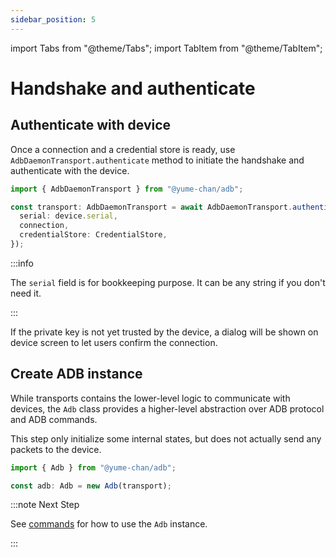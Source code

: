 ```yaml
---
sidebar_position: 5
---
```


import Tabs from "@theme/Tabs";
import TabItem from "@theme/TabItem";

# Handshake and authenticate

## Authenticate with device

Once a connection and a credential store is ready, use `AdbDaemonTransport.authenticate` method to initiate the handshake and authenticate with the device.

```ts transpile
import { AdbDaemonTransport } from "@yume-chan/adb";

const transport: AdbDaemonTransport = await AdbDaemonTransport.authenticate({
  serial: device.serial,
  connection,
  credentialStore: CredentialStore,
});
```

:::info

The `serial` field is for bookkeeping purpose. It can be any string if you don't need it.

:::

If the private key is not yet trusted by the device, a dialog will be shown on device screen to let users confirm the connection.

## Create ADB instance

While transports contains the lower-level logic to communicate with devices, the `Adb` class provides a higher-level abstraction over ADB protocol and ADB commands.

This step only initialize some internal states, but does not actually send any packets to the device.

```ts transpile
import { Adb } from "@yume-chan/adb";

const adb: Adb = new Adb(transport);
```

:::note Next Step

See [commands](../commands/overview.md) for how to use the `Adb` instance.

:::

